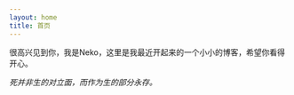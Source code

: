 ```yaml
---
layout: home
title: 首页
---
```


<head>
  <meta name="description" content="anyneko的博客的首页。">
</head>

很高兴见到你，我是Neko，这里是我最近开起来的一个小小的博客，希望你看得开心。  
  
*死并非生的对立面，而作为生的部分永存。*
